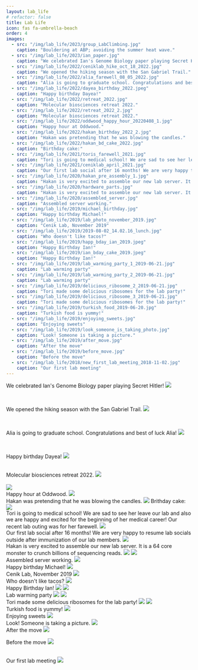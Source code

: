 ```yaml
---
layout: lab_life
# refactor: false
title: Lab Life
icon: fas fa-umbrella-beach
order: 4
images:
  - src: "/img/lab_life/2023/group_LabClimbing.jpg"
    caption: "Bouldering at ABP; avoiding the summer heat wave."
  - src: "/img/lab_life/2023/ian_paper.jpg"
    caption: "We celebrated Ian's Genome Biology paper playing Secret Hitler!"
  - src: "/img/lab_life/2022/ceniklab_hike_oct_18_2022.jpg"
    caption: "We opened the hiking season with the San Gabriel Trail."
  - src: "/img/lab_life/2022/alia_farewell_08_05_2022.jpg"
    caption: "Alia is going to graduate school. Congratulations and best of luck Alia!"
  - src: "/img/lab_life/2022/dayea_birthday_2022.jpeg"
    caption: "Happy birthday Dayea!"
  - src: "/img/lab_life/2022/retreat_2022.jpg"
    caption: "Molecular biosciences retreat 2022."
  - src: "/img/lab_life/2022/retreat_2022_2.jpg"
    caption: "Molecular biosciences retreat 2022."
  - src: "/img/lab_life/2022/oddwood_happy_hour_20220408_1.jpg"
    caption: "Happy hour at Oddwood."
  - src: "/img/lab_life/2022/hakan_birthday_2022_2.jpg"
    caption: "Hakan was pretending that he was blowing the candles."
  - src: "/img/lab_life/2022/hakan_bd_cake_2022.jpg"
    caption: "Birthday cake:"
  - src: "/img/lab_life/2021/toris_farewell_2021.jpg"
    caption: "Tori is going to medical school! We are sad to see her leave our lab and also we are happy and excited for the beginning of her medical career! Our recent lab outing was for her farewell."
  - src: "/img/lab_life/2021/ceniklab_april_2021.jpg"
    caption: "Our first lab social after 16 months! We are very happy to resume lab socials outside after immunization of our lab members."
  - src: "/img/lab_life/2020/hakan_pre_assembly_1.jpg"
    caption: "Hakan is very excited to assemble our new lab server. It is a 64 core monster to crunch billions of sequencing reads."
  - src: "/img/lab_life/2020/hardware_parts.jpg"
    caption: "Hakan is very excited to assemble our new lab server. It is a 64 core monster to crunch billions of sequencing reads."
  - src: "/img/lab_life/2020/assembled_server.jpg"
    caption: "Assembled server working."
  - src: "/img/lab_life/2019/michael_birthday.jpg"
    caption: "Happy birthday Michael!"
  - src: "/img/lab_life/2019/lab_photo_november_2019.jpg"
    caption: "Cenik Lab, November 2019"
  - src: "/img/lab_life/2019/2019-08-02_14.02.16_lunch.jpg"
    caption: "Who doesn't like tacos?"
  - src: "/img/lab_life/2019/happ_bday_ian_2019.jpeg"
    caption: "Happy Birthday Ian!"
  - src: "/img/lab_life/2019/ian_bday_cake_2019.jpeg"
    caption: "Happy Birthday Ian!"
  - src: "/img/lab_life/2019/lab_warming_party_1_2019-06-21.jpg"
    caption: "Lab warming party"
  - src: "/img/lab_life/2019/lab_warming_party_2_2019-06-21.jpg"
    caption: "Lab warming party"
  - src: "/img/lab_life/2019/delicious_ribosome_2_2019-06-21.jpg"
    caption: "Tori made some delicious ribosomes for the lab party!"
  - src: "/img/lab_life/2019/delicious_ribosome_3_2019-06-21.jpg"
    caption: "Tori made some delicious ribosomes for the lab party!"
  - src: "/img/lab_life/2019/turkish_food_2019-06-20.jpg"
    caption: "Turkish food is yummy!"
  - src: "/img/lab_life/2019/enjoying_sweets.jpg"
    caption: "Enjoying sweets"
  - src: "/img/lab_life/2019/look_someone_is_taking_photo.jpg"
    caption: "Look! Someone is taking a picture."
  - src: "/img/lab_life/2019/after_move.jpg"
    caption: "After the move"
  - src: "/img/lab_life/2019/before_move.jpg"
    caption: "Before the move"
  - src: "/img/lab_life/2018/new_first_lab_meeting_2018-11-02.jpg"
    caption: "Our first lab meeting"
---
```


<!-- 2023 -->

We celebrated Ian's Genome Biology paper playing Secret Hitler!
<img src="/img/lab_life/2023/ian_paper.jpg">

<br>

<!-- 2022 -->

We opened the hiking season with the San Gabriel Trail.
<img src="/img/lab_life/2022/ceniklab_hike_oct_18_2022.jpg">

<br>

Alia is going to graduate school. Congratulations and best of luck Alia!
<img src="/img/lab_life/2022/alia_farewell_08_05_2022.jpg">

<br>

Happy birthday Dayea!
<img src="/img/lab_life/2022/dayea_birthday_2022.jpeg">

<br>
Molecular biosciences retreat 2022.

<img src="/img/lab_life/2022/retreat_2022.jpg">
<br>
<br>
<img src="/img/lab_life/2022/retreat_2022_2.jpg">

<br>
Happy hour at Oddwood.
<img src="/img/lab_life/2022/oddwood_happy_hour_20220408_1.jpg">

<br>
Hakan was pretending that he was blowing the candles.
<img src="/img/lab_life/2022/hakan_birthday_2022_2.jpg">
Brithday cake:
<img src="/img/lab_life/2022/hakan_bd_cake_2022.jpg">

<!-- 2021 -->

<br>
Tori is going to medical school! We are sad to see her leave our lab 
and also we are happy and excited for the beginning of her medical career!
Our recent lab outing was for her farewell.
<img src="/img/lab_life/2021/toris_farewell_2021.jpg">

<br>
Our first lab social after 16 months!
We are very happy to resume lab socials outside after immunization of our lab members.
<img src="/img/lab_life/2021/ceniklab_april_2021.jpg">

<!-- 2020 -->

<br>
Hakan is very excited to assemble our new lab server.
It is a 64 core monster to crunch billions of sequencing reads.
<img src="/img/lab_life/2020/hakan_pre_assembly_1.jpg">
<img src="/img/lab_life/2020/hardware_parts.jpg">
<br>
Assembled server working.
<img src="/img/lab_life/2020/assembled_server.jpg">

<!-- 2019 -->

<br>
Happy birthday Michael!
<img src="/img/lab_life/2019/michael_birthday.jpg">

<br>
Cenik Lab, November 2019
<img src="/img/lab_life/2019/lab_photo_november_2019.jpg">

<br>
Who doesn't like tacos?
<img src="/img/lab_life/2019/2019-08-02_14.02.16_lunch.jpg">

<br>
Happy Birthday Ian!
<img src="/img/lab_life/2019/happ_bday_ian_2019.jpeg">
<img src="/img/lab_life/2019/ian_bday_cake_2019.jpeg">

<br>
Lab warming party
<img src="/img/lab_life/2019/lab_warming_party_1_2019-06-21.jpg">
<img src="/img/lab_life/2019/lab_warming_party_2_2019-06-21.jpg">

<br>
Tori made some delicious ribosomes for the lab party!
<img src="/img/lab_life/2019/delicious_ribosome_2_2019-06-21.jpg">
<img src="/img/lab_life/2019/delicious_ribosome_3_2019-06-21.jpg">

<br>
Turkish food is yummy!
<img src="/img/lab_life/2019/turkish_food_2019-06-20.jpg">

<br>
Enjoying sweets
<img src="/img/lab_life/2019/enjoying_sweets.jpg">

<br>
Look! Someone is taking a picture.
<img src="/img/lab_life/2019/look_someone_is_taking_photo.jpg">

<br>
After the move
<img src="/img/lab_life/2019/after_move.jpg">

<br>

Before the move
<img src="/img/lab_life/2019/before_move.jpg">

<!-- 2018 -->
<br>
Our first lab meeting

<img src="/img/lab_life/2018/new_first_lab_meeting_2018-11-02.jpg">
